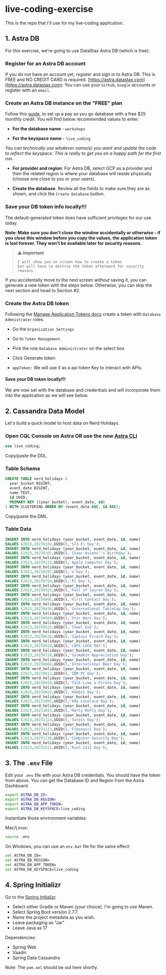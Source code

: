 # live-coding-exercise
This is the repo that I'll use for my live-coding application.

## 1. Astra DB

For this exercise, we're going to use DataStax Astra DB (which is free).

### Register for an Astra DB account

If you do not have an account yet, register and sign in to Astra DB: This is FREE and NO CREDIT CARD is required. [https://astra.datastax.com](https://astra.datastax.com): You can use your `Github`, `Google` accounts or register with an `email`.

### Create an Astra DB instance on the "FREE" plan

Follow this [guide](https://docs.datastax.com/en/astra/docs/creating-your-astra-database.html), to set up a pay as you go database with a free $25 monthly credit. You will find below recommended values to enter:

- **For the database name** - `workshops`

- **For the keyspace name** - `live_coding`

_You can technically use whatever name(s) you want and update the code to reflect the keyspace. This is really to get you on a happy path for the first run._

- **For provider and region**: For Astra DB, select GCP as a provider and then the related region is where your database will reside physically (choose one close to you or your users).

- **Create the database**. Review all the fields to make sure they are as shown, and click the `Create Database` button.

### Save your DB token info locally!!!

The default-generated token does have sufficient privileges for our use today.

**Note: Make sure you don't close the window accidentally or otherwise - if you close this window before you copy the values, the application token is lost forever. They won't be available later for security reasons.**

> **⚠️ Important**
> ```
> I will show you on screen how to create a token
> but will have to destroy the token afterward for security reasons.
> ```

If you accidentally move to the next screen _without_ saving it, you can generate a new token with the steps below.  Otherwise, you can skip the next section and head to Section #2.

### Create the Astra DB token

Following the [Manage Application Tokens docs](https://docs.datastax.com/en/astra/docs/manage-application-tokens.html) create a token with `Database Admnistrator` roles.

- Go the `Organization Settings`

- Go to `Token Management`

- Pick the role `Database Administrator` on the select box

- Click Generate token

- `appToken:` We will use it as a api token Key to interact with APIs.

#### Save your DB token locally!!!

We are now set with the database and credentials and will incorporate them into the application as we will see below.

## 2. Cassandra Data Model

Let's build a quick model to host data on Nerd Holidays.

### Open CQL Console on Astra OR use the new [Astra CLI](https://www.datastax.com/blog/introducing-cassandra-astra-cli)

```sql
use live_coding;
```

Copy/paste the DDL.

### Table Schema
```sql
CREATE TABLE nerd_holidays (
  year_bucket BIGINT,
  event_date BIGINT,
  name TEXT,
  id UUID,
  PRIMARY KEY ((year_bucket), event_date, id)
) WITH CLUSTERING ORDER BY (event_date ASC, id ASC);
```

Copy/paste the DML.

### Table Data
```sql
INSERT INTO nerd_holidays (year_bucket, event_date, id, name)
VALUES (2023,20230102,UUID(),'Sci-Fi Day');
INSERT INTO nerd_holidays (year_bucket, event_date, id, name)
VALUES (2023,20230102,UUID(),'Isaac Asimov''s Birthday');
INSERT INTO nerd_holidays (year_bucket, event_date, id, name)
VALUES (2023,20230115,UUID(),'Apple Computer Day');
INSERT INTO nerd_holidays (year_bucket, event_date, id, name)
VALUES (2023,20230207,UUID(),'e Day');
INSERT INTO nerd_holidays (year_bucket, event_date, id, name)
VALUES (2023,20230314,UUID(),'Pi Day');
INSERT INTO nerd_holidays (year_bucket, event_date, id, name)
VALUES (2023,20230325,UUID(),'Fall of Sauron Day');
INSERT INTO nerd_holidays (year_bucket, event_date, id, name)
VALUES (2023,20230405,UUID(),'First Contact Day');
INSERT INTO nerd_holidays (year_bucket, event_date, id, name)
VALUES (2023,20230430,UUID(),'International Tabletop Day');
INSERT INTO nerd_holidays (year_bucket, event_date, id, name)
VALUES (2023,20230504,UUID(),'Star Wars Day');
INSERT INTO nerd_holidays (year_bucket, event_date, id, name)
VALUES (2023,20230525,UUID(),'Towel Day');
INSERT INTO nerd_holidays (year_bucket, event_date, id, name)
VALUES (2023,20230616,UUID(),'Captain Picard Day');
INSERT INTO nerd_holidays (year_bucket, event_date, id, name)
VALUES (2023,20230628,UUID(),'CAPS LOCK DAY');
INSERT INTO nerd_holidays (year_bucket, event_date, id, name)
VALUES (2023,20230728,UUID(),'SysAdmin Appreciation Day');
INSERT INTO nerd_holidays (year_bucket, event_date, id, name)
VALUES (2023,20230804,UUID(),'International Beer Day');
INSERT INTO nerd_holidays (year_bucket, event_date, id, name)
VALUES (2023,20230812,UUID(),'IBM PC Day');
INSERT INTO nerd_holidays (year_bucket, event_date, id, name)
VALUES (2023,20230919,UUID(),'Talk Like a Pirate Day');
INSERT INTO nerd_holidays (year_bucket, event_date, id, name)
VALUES (2023,20230922,UUID(),'Hobbit Day');
INSERT INTO nerd_holidays (year_bucket, event_date, id, name)
VALUES (2023,20231002,UUID(),'Ada Lovelace Day');
INSERT INTO nerd_holidays (year_bucket, event_date, id, name)
VALUES (2023,20231015,UUID(),'Marty McFly Day');
INSERT INTO nerd_holidays (year_bucket, event_date, id, name)
VALUES (2023,20231123,UUID(),'Tardis Day');
INSERT INTO nerd_holidays (year_bucket, event_date, id, name)
VALUES (2023,20231123,UUID(),'Fibonacci Day');
INSERT INTO nerd_holidays (year_bucket, event_date, id, name)
VALUES (2023,20231130,UUID(),'Computer Security Day');
INSERT INTO nerd_holidays (year_bucket, event_date, id, name)
VALUES (2023,20231221,UUID(),'Rush 2112 Day');
```

## 3. The `.env` File

Edit your `.env` file with your Astra DB credentials.  You should have the token from above.  You can get the Database ID and Region from the Astra Dashboard.

```bash
export ASTRA_DB_ID=
export ASTRA_DB_REGION=
export ASTRA_DB_APP_TOKEN=
export ASTRA_DB_KEYSPACE=live_coding
```

Instantiate those environment variables:

Mac/Linux:
```bash
source .env
```

On Windows, you can use an `env.bat` file for the same effect:
```bash
set ASTRA_DB_ID=
set ASTRA_DB_REGION=
set ASTRA_DB_APP_TOKEN=
set ASTRA_DB_KEYSPACE=live_coding
```

## 4. Spring Initializr

Go to the [Spring Initializr](https://start.spring.io/).

 - Select either Gradle or Maven (your choice).  I'm going to use Maven.
 - Select Spring Boot version 2.7.7.
 - Name the project metadata as you wish.
 - Leave packaging as "Jar"
 - Leave Java as 17
 
Dependencies:
 - Spring Web
 - Vaadin
 - Spring Data Cassandra

Note: The `pom.xml` should be out here shortly.
